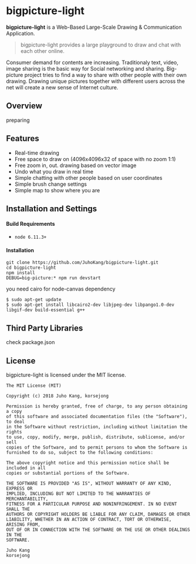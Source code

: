 # bigpicture-light

**bigpicture-light** is a Web-Based Large-Scale Drawing & Communication Application.

> bigpicture-light provides a large playground to draw and chat with each other online.

Consumer demand for contents are increasing. Traditionaly text, video, image sharing is the basic way for Social networking and sharing. Big-picture project tries to find a way to share with other people with their own drawing. Drawing unique pictures together with different users across the net will create a new sense of Internet culture.

## Overview

preparing

## Features
* Real-time drawing
* Free space to draw on (4096x4096x32 of space with no zoom 1:1)
* Free zoom in, out. drawing based on vector image
* Undo what you draw in real time
* Simple chatting with other people based on user coordinates
* Simple brush change settings
* Simple map to show where you are

## Installation and Settings

#### Build Requirements

* `node 6.11.3+`

#### Installation

    git clone https://github.com/JuhoKang/bigpicture-light.git
    cd bigpicture-light 
    npm install
    DEBUG=big-picture:* npm run devstart

you need cairo for node-canvas dependency

    $ sudo apt-get update 
    $ sudo apt-get install libcairo2-dev libjpeg-dev libpango1.0-dev libgif-dev build-essential g++
    
## Third Party Libraries

check package.json

## License
bigpicture-light is licensed under the MIT license.

```
The MIT License (MIT)

Copyright (c) 2018 Juho Kang, korsejong

Permission is hereby granted, free of charge, to any person obtaining a copy
of this software and associated documentation files (the "Software"), to deal
in the Software without restriction, including without limitation the rights
to use, copy, modify, merge, publish, distribute, sublicense, and/or sell
copies of the Software, and to permit persons to whom the Software is
furnished to do so, subject to the following conditions:

The above copyright notice and this permission notice shall be included in all
copies or substantial portions of the Software.

THE SOFTWARE IS PROVIDED "AS IS", WITHOUT WARRANTY OF ANY KIND, EXPRESS OR
IMPLIED, INCLUDING BUT NOT LIMITED TO THE WARRANTIES OF MERCHANTABILITY,
FITNESS FOR A PARTICULAR PURPOSE AND NONINFRINGEMENT. IN NO EVENT SHALL THE
AUTHORS OR COPYRIGHT HOLDERS BE LIABLE FOR ANY CLAIM, DAMAGES OR OTHER
LIABILITY, WHETHER IN AN ACTION OF CONTRACT, TORT OR OTHERWISE, ARISING FROM,
OUT OF OR IN CONNECTION WITH THE SOFTWARE OR THE USE OR OTHER DEALINGS IN THE
SOFTWARE.

Juho Kang
korsejong
